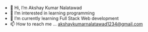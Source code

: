 - 👋 Hi, I’m Akshay Kumar Nalatawad
- 👀 I’m interested in learning programming
- 🌱 I’m currently learning Full Stack Web development
- 📫 How to reach me ... akshaykumarnalatawad1234@gmail.com

<!---
akshaykumarnalatawad1234/akshaykumarnalatawad1234 is a ✨ special ✨ repository because its `README.md` (this file) appears on your GitHub profile.
You can click the Preview link to take a look at your changes.
--->
